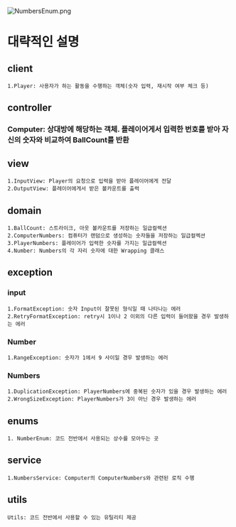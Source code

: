 
![NumbersEnum.png](..%2F..%2F..%2F..%2FNumbersEnum.png)


# 대략적인 설명

## client
    1.Player: 사용자가 하는 활동을 수행하는 객체(숫자 입력, 재시작 여부 체크 등)

## controller
### Computer: 상대방에 해당하는 객체. 플레이어게서 입력한 번호를 받아 자신의 숫자와 비교하여 BallCount를 반환

## view
    1.InputView: Player의 요청으로 입력을 받아 플레이어에게 전달
    2.OutputView: 플레이어에게서 받은 볼카운트를 출력

## domain
    1.BallCount: 스트라이크, 아웃 볼카운트를 저장하는 일급컬렉션
    2.ComputerNumbers: 컴퓨터가 랜덤으로 생성하는 숫자들을 저장하는 일급컬렉션
    3.PlayerNumbers: 플레이어가 입력한 숫자를 가지는 일급컬렉션
    4.Number: Numbers의 각 자리 숫자에 대한 Wrapping 클래스

## exception
### input
    1.FormatException: 숫자 Input이 잘못된 형식일 때 나타나는 에러
    2.RetryFormatException: retry시 1이나 2 이외의 다른 입력이 들어왔을 경우 발생하는 에러

### Number
    1.RangeException: 숫자가 1에서 9 사이일 경우 발생하는 에러

### Numbers
    1.DuplicationException: PlayerNumbers에 중복된 숫자가 있을 경우 발생하는 에러
    2.WrongSizeException: PlayerNumbers가 3이 아닌 경우 발생하는 에러

## enums
    1. NumberEnum: 코드 전반에서 사용되는 상수를 모아두는 곳
## service
    1.NumbersService: Computer의 ComputerNumbers와 관련된 로직 수행

## utils
    Utils: 코드 전반에서 사용할 수 있는 유틸리티 제공




